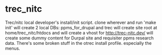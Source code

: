 trec_nitc
===========
Trec/nitc local developer's install/init script. 
clone wherever and run 'make init'
will create 2 local DBs: ppms_for_drupal and trec
will create site root at home/trec_nitc/htdocs and will create
a vhost for http://trec-nitc.dev/
will create some dummy content for Durpal site and requisiter ppms research data.
There's some broken stuff in the otrec install profile. especially the menus.
